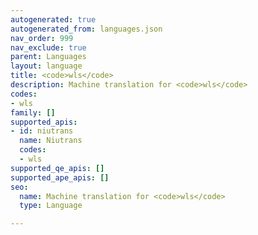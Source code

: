 ```yaml
---
autogenerated: true
autogenerated_from: languages.json
nav_order: 999
nav_exclude: true
parent: Languages
layout: language
title: <code>wls</code>
description: Machine translation for <code>wls</code>
codes:
- wls
family: []
supported_apis:
- id: niutrans
  name: Niutrans
  codes:
  - wls
supported_qe_apis: []
supported_ape_apis: []
seo:
  name: Machine translation for <code>wls</code>
  type: Language

---
```



